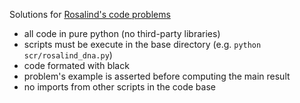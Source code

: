 Solutions for [Rosalind's code problems](http://rosalind.info/)

- all code in pure python (no third-party libraries)
- scripts must be execute in the base directory (e.g. `python scr/rosalind_dna.py`)
- code formated with black
- problem's example is asserted before computing the main result
- no imports from other scripts in the code base
